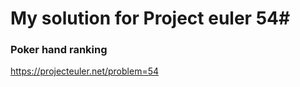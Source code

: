 My solution for Project euler 54#
===================

### Poker hand ranking
https://projecteuler.net/problem=54